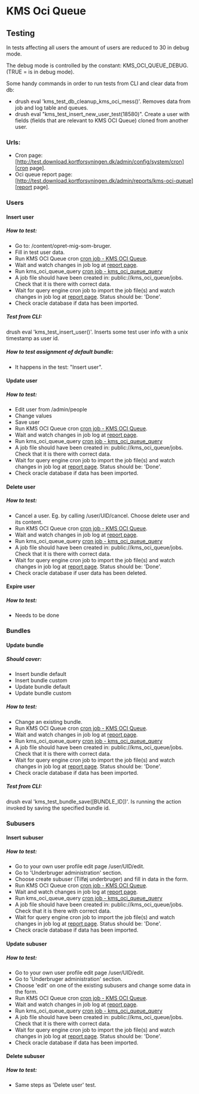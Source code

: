 # KMS Oci Queue

## Testing
In tests affecting all users the amount of users are reduced to 30 in debug mode.

The debug mode is controlled by the constant: KMS_OCI_QUEUE_DEBUG. (TRUE = is in debug mode).

Some handy commands in order to run tests from CLI and clear data from db:

+ drush eval 'kms_test_db_cleanup_kms_oci_mess()'. Removes data from job and log table and queues.
+ drush eval "kms_test_insert_new_user_test(18580)". Create a user with fields (fields that are relevant to KMS OCI Queue) cloned from another user.


### Urls:
+ Cron page: [http://test.download.kortforsyningen.dk/admin/config/system/cron][cron page].
+ Oci queue report page: [http://test.download.kortforsyningen.dk/admin/reports/kms-oci-queue][report page].

### Users

#### Insert user

##### How to test:
+ Go to: /content/opret-mig-som-bruger.
+ Fill in test user data.
+ Run KMS OCI Queue cron [cron job - KMS OCI Queue].
+ Wait and watch changes in job log at [report page].
+ Run kms_oci_queue_query [cron job - kms_oci_queue_query]
+ A job file should have been created in: public://kms_oci_queue/jobs. Check that it is there with correct data.
+ Wait for query engine cron job to import the job file(s) and watch changes in job log at [report page]. Status should be: 'Done'.
+ Check oracle database if data has been imported.

##### Test from CLI:
drush eval 'kms_test_insert_user()'. Inserts some test user info with a unix timestamp as user id.

##### How to test assignment of default bundle:
+ It happens in the test: "Insert user".

#### Update user

##### How to test:
+ Edit user from /admin/people
+ Change values
+ Save user
+ Run KMS OCI Queue cron [cron job - KMS OCI Queue].
+ Wait and watch changes in job log at [report page].
+ Run kms_oci_queue_query [cron job - kms_oci_queue_query]
+ A job file should have been created in: public://kms_oci_queue/jobs. Check that it is there with correct data.
+ Wait for query engine cron job to import the job file(s) and watch changes in job log at [report page]. Status should be: 'Done'.
+ Check oracle database if data has been imported.

#### Delete user

##### How to test:
+ Cancel a user. Eg. by calling /user/UID/cancel. Choose delete user and its content.
+ Run KMS OCI Queue cron [cron job - KMS OCI Queue].
+ Wait and watch changes in job log at [report page].
+ Run kms_oci_queue_query [cron job - kms_oci_queue_query]
+ A job file should have been created in: public://kms_oci_queue/jobs. Check that it is there with correct data.
+ Wait for query engine cron job to import the job file(s) and watch changes in job log at [report page]. Status should be: 'Done'.
+ Check oracle database if user data has been deleted.

#### Expire user

##### How to test:
+ Needs to be done

### Bundles

#### Update bundle

##### Should cover:
+ Insert bundle default
+ Insert bundle custom
+ Update bundle default
+ Update bundle custom

##### How to test:
+ Change an existing bundle.
+ Run KMS OCI Queue cron [cron job - KMS OCI Queue].
+ Wait and watch changes in job log at [report page].
+ Run kms_oci_queue_query [cron job - kms_oci_queue_query]
+ A job file should have been created in: public://kms_oci_queue/jobs. Check that it is there with correct data.
+ Wait for query engine cron job to import the job file(s) and watch changes in job log at [report page]. Status should be: 'Done'.
+ Check oracle database if data has been imported.

##### Test from CLI:
drush eval 'kms_test_bundle_save([BUNDLE_ID])'. Is running the action invoked by saving the specified bundle id.

### Subusers

#### Insert subuser

##### How to test:
+ Go to your own user profile edit page /user/UID/edit.
+ Go to 'Underbruger administration' section.
+ Choose create subuser (Tilføj underbruger) and fill in data in the form.
+ Run KMS OCI Queue cron [cron job - KMS OCI Queue].
+ Wait and watch changes in job log at [report page].
+ Run kms_oci_queue_query [cron job - kms_oci_queue_query]
+ A job file should have been created in: public://kms_oci_queue/jobs. Check that it is there with correct data.
+ Wait for query engine cron job to import the job file(s) and watch changes in job log at [report page]. Status should be: 'Done'.
+ Check oracle database if data has been imported.

#### Update subuser

##### How to test:
+ Go to your own user profile edit page /user/UID/edit.
+ Go to 'Underbruger administration' section.
+ Choose 'edit' on one of the existing subusers and change some data in the form.
+ Run KMS OCI Queue cron [cron job - KMS OCI Queue].
+ Wait and watch changes in job log at [report page].
+ Run kms_oci_queue_query [cron job - kms_oci_queue_query]
+ A job file should have been created in: public://kms_oci_queue/jobs. Check that it is there with correct data.
+ Wait for query engine cron job to import the job file(s) and watch changes in job log at [report page]. Status should be: 'Done'.
+ Check oracle database if data has been imported.
#### Delete subuser

##### How to test:
+ Same steps as 'Delete user' test.

[cron page]: http://test.download.kortforsyningen.dk/admin/config/system/cron
[report page]: http://test.download.kortforsyningen.dk/admin/reports/kms-oci-queue
[cron job - KMS OCI Queue]: http://kms.dev/admin/ultimate-cron/service/start/kms_oci_queue_query_creator_run?destination=admin/config/system/cron
[cron job - kms_oci_queue_query]: http://kms.dev/admin/ultimate-cron/service/start/ultimate_cron_queue_kms_oci_queue_query?destination=admin/config/system/cron
